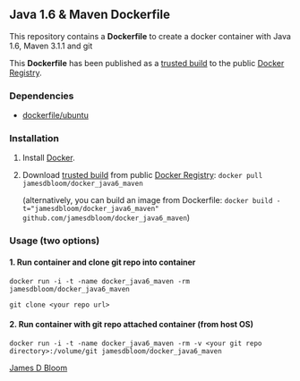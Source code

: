 ## Java 1.6 & Maven Dockerfile

This repository contains a **Dockerfile** to create a docker container with Java 1.6, Maven 3.1.1 and git

This **Dockerfile** has been published as a [trusted build](https://index.docker.io/u/jamesdbloom/docker-java6-maven/) to the public [Docker Registry](https://index.docker.io/).


### Dependencies

* [dockerfile/ubuntu](http://dockerfile.github.io/#/ubuntu)


### Installation

1. Install [Docker](https://www.docker.io/).

2. Download [trusted build](https://index.docker.io/u/jamesdbloom/docker-java6-maven/) from public [Docker Registry](https://index.docker.io/): `docker pull jamesdbloom/docker_java6_maven`

   (alternatively, you can build an image from Dockerfile: `docker build -t="jamesdbloom/docker_java6_maven" github.com/jamesdbloom/docker_java6_maven`)


### Usage (two options)

#### 1. Run container and clone git repo into container

    docker run -i -t -name docker_java6_maven -rm jamesdbloom/docker_java6_maven

    git clone <your repo url>

#### 2. Run container with git repo attached container (from host OS)

    docker run -i -t -name docker_java6_maven -rm -v <your git repo directory>:/volume/git jamesdbloom/docker_java6_maven
    
<a href="http://blog.jamesdbloom.com">James D Bloom</a>
